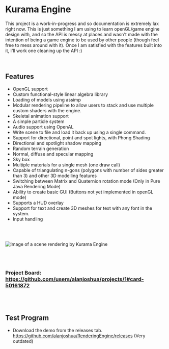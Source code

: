 # Kurama Engine

<p> This project is a work-in-progress and so documentation is extremely lax right now. This is just something I am using to learn openGL/game engine design with, and so the API is messy at places and wasn't made with the intention of being a game engine to be used by other people (though feel free to mess around with it). Once I am satisfied with the features built into it, I'll work one cleaning up the API :) </p>
&nbsp &nbsp &nbsp

## Features
* OpenGL support
* Custom functional-style linear algebra library
* Loading of models using assimp
* Modular rendering pipeline to allow users to stack and use multiple custom shaders with the engine. 
* Skeletal animation support
* A simple particle system
* Audio support using OpenAL
* Write scene to file and load it back up using a single command. 
* Support for directional, point and spot lights, with Phong Shading
* Directional and spotlight shadow mapping
* Random terrain generation
* Normal, diffuse and specular mapping
* Sky box
* Multiple materials for a single mesh (one draw call)
* Capable of triangulating n-gons (polygons with number of sides greater than 3) and other 3D modelling features
* Switching between Matrix and Quaternion rotation mode (Only in Pure Java Rendering Mode)
* Ability to create basic GUI (Buttons not yet implemented in openGL mode)
* Supports a HUD overlay
* Support for text and create 3D meshes for text with any font in the system.
* Input handling

<br>
<br>

![Image of a scene rendering by Kurama Engine](https://github.com/alanjoshua/Kurama-Engine/blob/master/images/KuramaEngine-screenshot2.png)

<br>
<br>

### Project Board: https://github.com/users/alanjoshua/projects/1#card-50161872

<br>
<br>

## Test Program
* Download the demo from the releases tab. https://github.com/alanjoshua/RenderingEngine/releases  (Very outdated)



